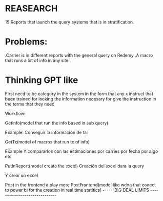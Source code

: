 # REASEARCH


15 Reports that launch the query systems that is in stratification.


# Problems:


.Carrier is in different reports with the general query on Redemy
.A macro that runs a lot of info in any site 
.



# Thinking GPT like

First need to be category in the system in the form that any x instruct that been trained for looking the information necesary for 
give the instruction in the terms that they need

Workflow:

Getinfo(model that run the info based in sub query)

Example: 
Conseguir la información de tal


GetTx(model of macros that run tx of info) 

Example
Y compararlos con las estimaciones por carries por fecha por algo etc

PutInReport(model create the excel) 
Creación del excel dara la query 

Y crear un excel 

Post in the frontend a play more 
PostFrontend(model like wdna that conect to power bi for the creation in real time statitics)
------BIG DEAL LIMITS ------------------------------




